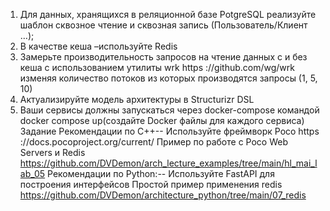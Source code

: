 1. Для данных, хранящихся в реляционной базе PotgreSQL реализуйте шаблон 
сквозное чтение и сквозная запись (Пользователь/Клиент …);
 2. В качестве кеша –используйте Redis
 3. Замерьте производительность запросов на чтение данных с и без кеша с 
использованием утилиты wrk https
 ://github.com/wg/wrk изменяя количество 
потоков из которых производятся запросы (1, 5, 10)
 4. Актуализируйте модель архитектуры в Structurizr DSL
 5. Ваши сервисы должны запускаться через docker-compose командой docker
compose up(создайте Docker файлы для каждого сервиса)
 Задание
 Рекомендации по C++--
 Используйте фреймворк Poco https
 ://docs.pocoproject.org/current/
 Пример по работе с Poco Web Servers и Redis 
https://github.com/DVDemon/arch_lecture_examples/tree/main/hl_mai_lab_05
 Рекомендации по Python:--
 Используйте FastAPI для построения интерфейсов
 Простой пример применения redis 
https://github.com/DVDemon/architecture_python/tree/main/07_redis
